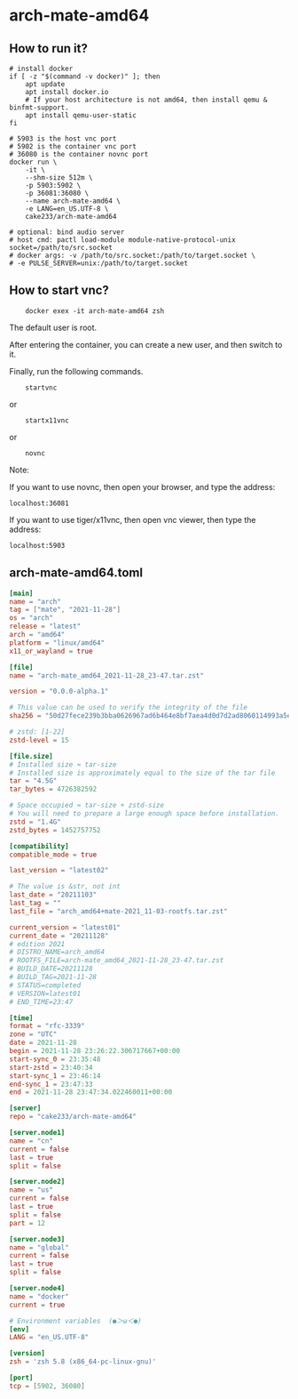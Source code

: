 # arch-mate-amd64

## How to run it?

```shell
# install docker
if [ -z "$(command -v docker)" ]; then
    apt update
    apt install docker.io
    # If your host architecture is not amd64, then install qemu & binfmt-support.
    apt install qemu-user-static
fi

# 5903 is the host vnc port
# 5902 is the container vnc port
# 36080 is the container novnc port
docker run \
    -it \
    --shm-size 512m \
    -p 5903:5902 \
    -p 36081:36080 \
    --name arch-mate-amd64 \
    -e LANG=en_US.UTF-8 \
    cake233/arch-mate-amd64

# optional: bind audio server
# host cmd: pactl load-module module-native-protocol-unix socket=/path/to/src.socket
# docker args: -v /path/to/src.socket:/path/to/target.socket \
# -e PULSE_SERVER=unix:/path/to/target.socket

```

## How to start vnc?

```shell
    docker exex -it arch-mate-amd64 zsh
```

The default user is root.

After entering the container, you can create a new user, and then switch to it.

Finally, run the following commands.

```shell
    startvnc
```

or

```shell
    startx11vnc
```

or

```shell
    novnc
```

Note:

If you want to use novnc, then open your browser, and type the address:

```
localhost:36081
```

If you want to use tiger/x11vnc, then open vnc viewer, then type the address:

```
localhost:5903
```

## arch-mate-amd64.toml

```toml
[main]
name = "arch"
tag = ["mate", "2021-11-28"]
os = "arch"
release = "latest"
arch = "amd64"
platform = "linux/amd64"
x11_or_wayland = true

[file]
name = "arch-mate_amd64_2021-11-28_23-47.tar.zst"

version = "0.0.0-alpha.1"

# This value can be used to verify the integrity of the file
sha256 = "50d27fece239b3bba0626967ad6b464e8bf7aea4d0d7d2ad8060114993a5e5ec"

# zstd: [1-22]
zstd-level = 15

[file.size]
# Installed size ≈ tar-size
# Installed size is approximately equal to the size of the tar file
tar = "4.5G"
tar_bytes = 4726382592

# Space occupied ≈ tar-size + zstd-size
# You will need to prepare a large enough space before installation.
zstd = "1.4G"
zstd_bytes = 1452757752

[compatibility]
compatible_mode = true

last_version = "latest02"

# The value is &str, not int
last_date = "20211103"
last_tag = ""
last_file = "arch_amd64+mate-2021_11-03-rootfs.tar.zst"

current_version = "latest01"
current_date = "20211128"
# edition 2021
# DISTRO_NAME=arch_amd64
# ROOTFS_FILE=arch-mate_amd64_2021-11-28_23-47.tar.zst
# BUILD_DATE=20211128
# BUILD_TAG=2021-11-28
# STATUS=completed
# VERSION=latest01
# END_TIME=23:47

[time]
format = "rfc-3339"
zone = "UTC"
date = 2021-11-28
begin = 2021-11-28 23:26:22.306717667+00:00
start-sync_0 = 23:35:48
start-zstd = 23:40:34
start-sync_1 = 23:46:14
end-sync_1 = 23:47:33
end = 2021-11-28 23:47:34.022460011+00:00

[server]
repo = "cake233/arch-mate-amd64"

[server.node1]
name = "cn"
current = false
last = true
split = false

[server.node2]
name = "us"
current = false
last = true
split = false
part = 12

[server.node3]
name = "global"
current = false
last = true
split = false

[server.node4]
name = "docker"
current = true

# Environment variables  (●＞ω＜●)
[env]
LANG = "en_US.UTF-8"

[version]
zsh = 'zsh 5.8 (x86_64-pc-linux-gnu)'

[port]
tcp = [5902, 36080]
```
